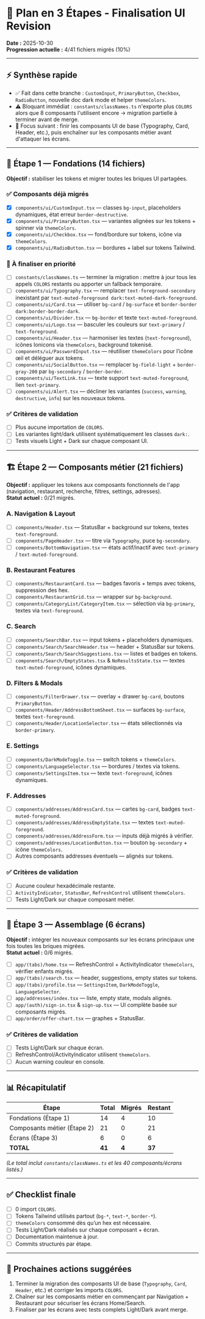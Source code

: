 # 🎯 Plan en 3 Étapes - Finalisation UI Revision

**Date :** 2025-10-30  
**Progression actuelle :** 4/41 fichiers migrés (10%)

---

## ⚡️ Synthèse rapide
- ✅ Fait dans cette branche : `CustomInput`, `PrimaryButton`, `Checkbox`, `RadioButton`, nouvelle doc dark mode et helper `themeColors`.
- ⚠️ Bloquant immédiat : `constants/classNames.ts` n'exporte plus `COLORS` alors que 8 composants l'utilisent encore → migration partielle à terminer avant de merge.
- 🎯 Focus suivant : finir les composants UI de base (Typography, Card, Header, etc.), puis enchaîner sur les composants métier avant d'attaquer les écrans.

---

## 🧱 Étape 1 — Fondations (14 fichiers)
**Objectif :** stabiliser les tokens et migrer toutes les briques UI partagées.

### ✅ Composants déjà migrés
- [x] `components/ui/CustomInput.tsx` — classes `bg-input`, placeholders dynamiques, état erreur `border-destructive`.
- [x] `components/ui/PrimaryButton.tsx` — variantes alignées sur les tokens + spinner via `themeColors`.
- [x] `components/ui/Checkbox.tsx` — fond/bordure sur tokens, icône via `themeColors`.
- [x] `components/ui/RadioButton.tsx` — bordures + label sur tokens Tailwind.

### 🚧 À finaliser en priorité
- [ ] `constants/classNames.ts` — terminer la migration : mettre à jour tous les appels `COLORS` restants ou apporter un fallback temporaire.
- [ ] `components/ui/Typography.tsx` — remplacer `text-foreground-secondary` inexistant par `text-muted-foreground dark:text-muted-dark-foreground`.
- [ ] `components/ui/Card.tsx` — utiliser `bg-card` / `bg-surface` et `border-border dark:border-border-dark`.
- [ ] `components/ui/Divider.tsx` — `bg-border` et texte `text-muted-foreground`.
- [ ] `components/ui/Logo.tsx` — basculer les couleurs sur `text-primary` / `text-foreground`.
- [ ] `components/ui/Header.tsx` — harmoniser les textes (`text-foreground`), icônes Ionicons via `themeColors`, background tokenisé.
- [ ] `components/ui/PasswordInput.tsx` — réutiliser `themeColors` pour l’icône œil et déléguer aux tokens.
- [ ] `components/ui/SocialButton.tsx` — remplacer `bg-field-light` + `border-gray-200` par `bg-secondary` / `border-border`.
- [ ] `components/ui/TextLink.tsx` — texte support `text-muted-foreground`, lien `text-primary`.
- [ ] `components/ui/Alert.tsx` — décliner les variantes (`success`, `warning`, `destructive`, `info`) sur les nouveaux tokens.

### ✅ Critères de validation
- [ ] Plus aucune importation de `COLORS`.
- [ ] Les variantes light/dark utilisent systématiquement les classes `dark:`.
- [ ] Tests visuels Light + Dark sur chaque composant UI.

---

## 🏗️ Étape 2 — Composants métier (21 fichiers)
**Objectif :** appliquer les tokens aux composants fonctionnels de l'app (navigation, restaurant, recherche, filtres, settings, adresses).  
**Statut actuel :** 0/21 migrés.

### A. Navigation & Layout
- [ ] `components/Header.tsx` — StatusBar + background sur tokens, textes `text-foreground`.
- [ ] `components/PageHeader.tsx` — titre via `Typography`, puce `bg-secondary`.
- [ ] `components/BottomNavigation.tsx` — états actif/inactif avec `text-primary` / `text-muted-foreground`.

### B. Restaurant Features
- [ ] `components/RestaurantCard.tsx` — badges favoris + temps avec tokens, suppression des hex.
- [ ] `components/RestaurantGrid.tsx` — wrapper sur `bg-background`.
- [ ] `components/CategoryList/CategoryItem.tsx` — sélection via `bg-primary`, textes via `text-foreground`.

### C. Search
- [ ] `components/SearchBar.tsx` — input tokens + placeholders dynamiques.
- [ ] `components/Search/SearchHeader.tsx` — header + StatusBar sur tokens.
- [ ] `components/Search/SearchSuggestions.tsx` — listes et badges en tokens.
- [ ] `components/Search/EmptyStates.tsx` & `NoResultsState.tsx` — textes `text-muted-foreground`, icônes dynamiques.

### D. Filters & Modals
- [ ] `components/FilterDrawer.tsx` — overlay + drawer `bg-card`, boutons `PrimaryButton`.
- [ ] `components/Header/AddressBottomSheet.tsx` — surfaces `bg-surface`, textes `text-foreground`.
- [ ] `components/Header/LocationSelector.tsx` — états sélectionnés via `border-primary`.

### E. Settings
- [ ] `components/DarkModeToggle.tsx` — switch tokens + `themeColors`.
- [ ] `components/LanguageSelector.tsx` — bordures / textes via tokens.
- [ ] `components/SettingsItem.tsx` — texte `text-foreground`, icônes dynamiques.

### F. Addresses
- [ ] `components/addresses/AddressCard.tsx` — cartes `bg-card`, badges `text-muted-foreground`.
- [ ] `components/addresses/AddressEmptyState.tsx` — textes `text-muted-foreground`.
- [ ] `components/addresses/AddressForm.tsx` — inputs déjà migrés à vérifier.
- [ ] `components/addresses/LocationButton.tsx` — bouton `bg-secondary` + icône `themeColors`.
- [ ] Autres composants addresses éventuels — alignés sur tokens.

### ✅ Critères de validation
- [ ] Aucune couleur hexadécimale restante.
- [ ] `ActivityIndicator`, `StatusBar`, `RefreshControl` utilisent `themeColors`.
- [ ] Tests Light/Dark sur chaque composant métier.

---

## 📱 Étape 3 — Assemblage (6 écrans)
**Objectif :** intégrer les nouveaux composants sur les écrans principaux une fois toutes les briques migrées.  
**Statut actuel :** 0/6 migrés.

- [ ] `app/(tabs)/home.tsx` — RefreshControl + ActivityIndicator `themeColors`, vérifier enfants migrés.
- [ ] `app/(tabs)/search.tsx` — header, suggestions, empty states sur tokens.
- [ ] `app/(tabs)/profile.tsx` — `SettingsItem`, `DarkModeToggle`, `LanguageSelector`.
- [ ] `app/addresses/index.tsx` — liste, empty state, modals alignés.
- [ ] `app/(auth)/sign-in.tsx` & `sign-up.tsx` — UI complète basée sur composants migrés.
- [ ] `app/order/offer-chart.tsx` — graphes + StatusBar.

### ✅ Critères de validation
- [ ] Tests Light/Dark sur chaque écran.
- [ ] RefreshControl/ActivityIndicator utilisent `themeColors`.
- [ ] Aucun warning couleur en console.

---

## 📊 Récapitulatif

| Étape | Total | Migrés | Restant |
|-------|-------|--------|---------|
| Fondations (Étape 1) | 14 | 4 | 10 |
| Composants métier (Étape 2) | 21 | 0 | 21 |
| Écrans (Étape 3) | 6 | 0 | 6 |
| **TOTAL** | **41** | **4** | **37** |

*(Le total inclut `constants/classNames.ts` et les 40 composants/écrans listés.)*

---

## ✅ Checklist finale
- [ ] 0 import `COLORS`.
- [ ] Tokens Tailwind utilisés partout (`bg-*`, `text-*`, `border-*`).
- [ ] `themeColors` consommé dès qu’un hex est nécessaire.
- [ ] Tests Light/Dark réalisés sur chaque composant + écran.
- [ ] Documentation maintenue à jour.
- [ ] Commits structurés par étape.

---

## 🚀 Prochaines actions suggérées
1. Terminer la migration des composants UI de base (`Typography`, `Card`, `Header`, etc.) et corriger les imports `COLORS`.
2. Chaîner sur les composants métier en commençant par Navigation + Restaurant pour sécuriser les écrans Home/Search.
3. Finaliser par les écrans avec tests complets Light/Dark avant merge.
